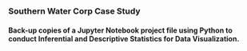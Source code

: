 ### Southern Water Corp Case Study
#### Back-up copies of a Jupyter Notebook project file using Python to conduct Inferential and Descriptive Statistics for Data Visualization.

